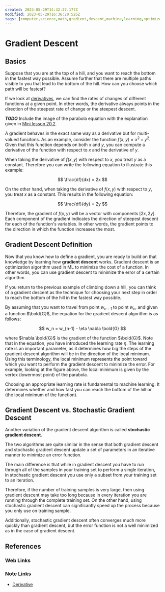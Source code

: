```yaml
---
created: 2023-05-29T14:32:27.177Z
modified: 2023-05-29T16:36:20.526Z
tags: [computer,science,math,gradient,descent,machine,learning,optimization,pcde,module20]
---
```

# Gradient Descent

## Basics

Suppose that you are at the top of a hill,
and you want to reach the bottom in the fastest way possible.
Assume further that there are multiple paths visible to you that
lead to the bottom of the hill.
How can you choose which path will be fastest?

If we look at [derivatives][-deriv],
we can find the rates of changes of different functions at a given point.
In other words, the derivative always points in the direction of the steepest
rate of change or the steepest descent.

***TODO***
Include the image of the parabola equation with the explanation given in
[Mini lesson 20.2](https://classroom.emeritus.org/courses/1412/pages/mini-lesson-20-dot-2-introduction-to-gradient-descent-40-00?module_item_id=623982).

A gradient behaves in the exact same way as a derivative but for multi-valued funcitons.
As an example, consider the function $f(x, y) = x^2 + y^2$.
Given that this function depends on both $x$ and $y$,
you can compute a derivative of
the function with respect to $x$ and the derivative of $y$.

When taking the derivative of $f(x, y)$ with respect to $x$,
you treat $y$ as a constant.
Therefore you can write the following equation to illustrate this example:

$$ \frac{df}{dx} = 2x $$

On the other hand, when taking the derivative of $f(x, y)$ with respect to $y$,
you treat $x$ as a constant.
This results in the following equation:

$$ \frac{df}{dy} = 2y $$

Therefore, the gradient of $f(x, y)$ will be a vector with components $[2x, 2y]$.
Each component of the gradient indicates the direction of steepest descent for
each of the function's variables.
In other words,
the gradient points to the direction in which the function increases the most.

## Gradient Descent Definition

Now that you know how to define a gradient,
you are ready to build on that knowledge by learning how **gradient descent** works.
Gradient descent is an optimization algorithm used in
ML to minimize the cost of a function.
In other words,
you can use gradient descent to minimize the error of a certain algorithm.

If you return to the previous example of climbing down a hill,
you can think of a gradient descent as the technique for
choosing your next step in order to reach the bottom of the hill in
the fastest way possible.

By assuming that you want to travel from point $w_{n-1}$ to point $w_n$,
and given a function $\bold{G}$,
the equation for the gradient descent algorithm is as follows:

$$ w_n = w_{n-1} - \eta \nabla \bold{G} $$

where $\nabla \bold{G}$ is the gradient of the function $\bold{G}$.
Note that in the equation,
you have introduced the learning rate $\eta$.
The learning rate is an important parameter,
as it determines how big the steps of the gradient descent algorithm will be in
the direction of the local minimum.
Using this terminology,
the local minimum represents the point toward which you want to
perform the gradient descent to minimize the error.
For example,
looking at the figure above, the local minimum is given by
the vertex (lowermost point) of the parabola.

Choosing an appropriate learning rate is fundamental to machine learning.
It determines whether and how fast you can reach the bottom of the hill or
(the local minimum of the function).

## Gradient Descent vs. Stochastic Gradient Descent

Another variation of
the gradient descent algorithm is called **stochastic gradient descent**.

The two algorithms are quite similar in the sense that both gradient descent and
stochastic gradient descent update a set of parameters in
an iterative manner to minimize an error function.

The main difference is that while in gradient descent you have to
run through all of the samples in your training set to perform a single iteration,
in stochastic gradient descent you use only
a subset from your training set to an iteration.

Therefore, if the number of training samples is very large,
then using gradient descent may take too long because
in every iteration you are running through the complete training set.
On the other hand,
using stochastic gradient descent can significantly speed up the process because
you only use on training sample.

Additionally, stochastic gradient descent often converges much more quickly than
gradient descent, but
the error function is not a well minimized as in the case of gradient descent.

## References

### Web Links

<!-- Hidden References -->

### Note Links

* [Derivative][-deriv]

<!-- Hidden References -->
[-deriv]: derivative.md "Derivative"
